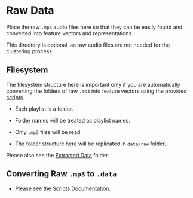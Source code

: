 # Raw Data

Place the raw `.mp3` audio files here so that they can be easily found and
converted into feature vectors and representations.

This directory is optional, as raw audio files are not needed for the clustering
process.


## Filesystem

The filesystem structure here is important only if you are automatically converting
the folders of raw `.mp3` into feature vectors using the provided
[scripts](/scripts/README.md).

- Each playlist is a folder.

- Folder names will be treated as playlist names.

- Only `.mp3` files will be read.

- The folder structure here will be replicated in `data/raw` folder.

Please also see the [Extracted Data](/data/extracted/README.md) folder.


## Converting Raw `.mp3` to `.data`

- Please see the [Scripts Documentation](/scripts/README.md).

